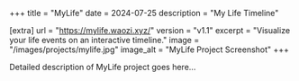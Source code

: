 +++
title = "MyLife"
date = 2024-07-25
description = "My Life Timeline"

[extra]
url = "https://mylife.waozi.xyz/"
version = "v1.1"
excerpt = "Visualize your life events on an interactive timeline."
image = "/images/projects/mylife.jpg"
image_alt = "MyLife Project Screenshot"
+++

Detailed description of MyLife project goes here...

